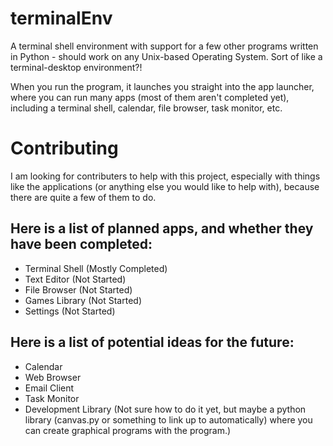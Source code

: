 # terminalEnv
A terminal shell environment with support for a few other programs written in Python - should work on any Unix-based Operating System. Sort of like a terminal-desktop environment?!

When you run the program, it launches you straight into the app launcher, where you can run many apps (most of them aren't completed yet), including a terminal shell, calendar, file browser, task monitor, etc.

# Contributing
I am looking for contributers to help with this project, especially with things like the applications (or anything else you would like to help with), because there are quite a few of them to do.

## Here is a list of planned apps, and whether they have been completed:
* Terminal Shell (Mostly Completed)
* Text Editor (Not Started)
* File Browser (Not Started)
* Games Library (Not Started)
* Settings (Not Started)

## Here is a list of potential ideas for the future:
* Calendar
* Web Browser
* Email Client
* Task Monitor
* Development Library (Not sure how to do it yet, but maybe a python library (canvas.py or something to link up to automatically) where you can create graphical programs with the program.)